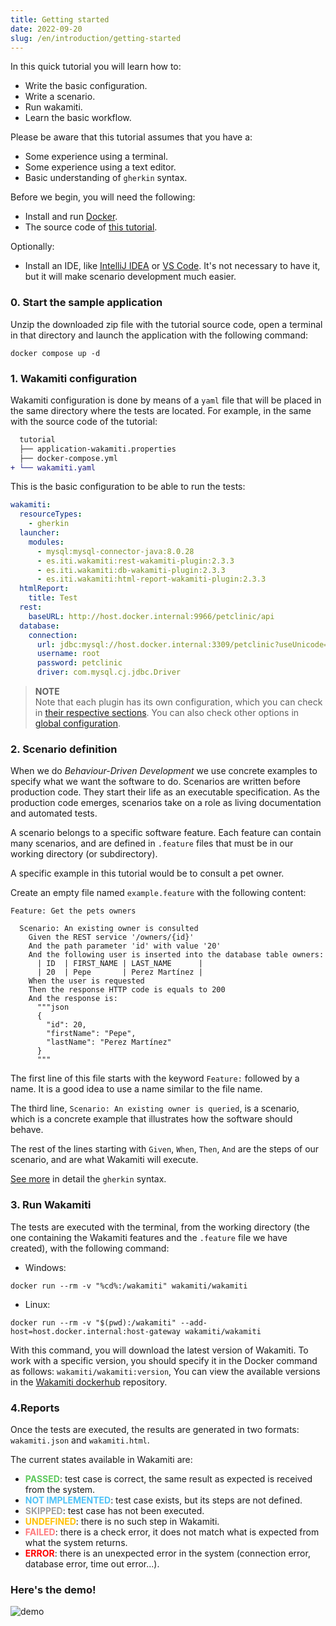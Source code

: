 ```yaml
---
title: Getting started
date: 2022-09-20
slug: /en/introduction/getting-started
---
```


In this quick tutorial you will learn how to:
- Write the basic configuration.
- Write a scenario.
- Run wakamiti.
- Learn the basic workflow.

Please be aware that this tutorial assumes that you have a:
- Some experience using a terminal.
- Some experience using a text editor.
- Basic understanding of `gherkin` syntax.

Before we begin, you will need the following:
- Install and run [Docker](https://www.docker.com/get-started/).
- The source code of [this tutorial](javascript:downloadTutorial()).

Optionally:
- Install an IDE, like [IntelliJ IDEA](https://www.jetbrains.com/idea/) or [VS Code](https://code.visualstudio.com/). 
  It's not necessary to have it, but it will make scenario development much easier.

### 0. Start the sample application
Unzip the downloaded zip file with the tutorial source code, open a terminal in that directory and launch the 
application with the following command:
```shell copy=true
docker compose up -d
```

### 1. Wakamiti configuration
Wakamiti configuration is done by means of a `yaml` file that will be placed in the same directory where the tests are 
located. For example, in the same with the source code of the tutorial:
```diff
  tutorial
  ├── application-wakamiti.properties
  ├── docker-compose.yml
+ └── wakamiti.yaml
```

This is the basic configuration to be able to run the tests:
```yml copy=true
wakamiti:
  resourceTypes:
    - gherkin
  launcher:
    modules:
      - mysql:mysql-connector-java:8.0.28
      - es.iti.wakamiti:rest-wakamiti-plugin:2.3.3
      - es.iti.wakamiti:db-wakamiti-plugin:2.3.3
      - es.iti.wakamiti:html-report-wakamiti-plugin:2.3.3
  htmlReport:
    title: Test
  rest:
    baseURL: http://host.docker.internal:9966/petclinic/api
  database:
    connection:
      url: jdbc:mysql://host.docker.internal:3309/petclinic?useUnicode=true
      username: root
      password: petclinic
      driver: com.mysql.cj.jdbc.Driver
```
> **NOTE** <br />
> Note that each plugin has its own configuration, which you can check in [their respective sections](en/plugins).
> You can also check other options in [global configuration](en/wakamiti/architecture#global-configuration).


### 2. Scenario definition
When we do *Behaviour-Driven Development* we use concrete examples to specify what we want the software to do. 
Scenarios are written before production code. They start their life as an executable specification. As the 
production code emerges, scenarios take on a role as living documentation and automated tests.

A scenario belongs to a specific software feature. Each feature can contain many scenarios, and are defined in `.feature` 
files that must be in our working directory (or subdirectory).

A specific example in this tutorial would be to consult a pet owner.

Create an empty file named `example.feature` with the following content:
```gherkin copy=true
Feature: Get the pets owners

  Scenario: An existing owner is consulted
    Given the REST service '/owners/{id}'
    And the path parameter 'id' with value '20'
    And the following user is inserted into the database table owners:
      | ID  | FIRST_NAME | LAST_NAME      |
      | 20  | Pepe       | Perez Martínez |
    When the user is requested
    Then the response HTTP code is equals to 200
    And the response is:
      """json
      {
        "id": 20,
        "firstName": "Pepe",
        "lastName": "Perez Martínez"
      }
      """
```
The first line of this file starts with the keyword `Feature:` followed by a name. It is a good idea to use a name 
similar to the file name.

The third line, `Scenario: An existing owner is queried`, is a scenario, which is a concrete example that illustrates 
how the software should behave.

The rest of the lines starting with `Given`, `When`, `Then`, `And` are the steps of our scenario, and are what Wakamiti 
will execute.

[See more](https://cucumber.io/docs/gherkin/) in detail the `gherkin` syntax.

### 3. Run Wakamiti
The tests are executed with the terminal, from the working directory (the one containing the Wakamiti features and the 
`.feature` file we have created), with the following command:

* Windows:
```Shell copy=true
docker run --rm -v "%cd%:/wakamiti" wakamiti/wakamiti
```
* Linux:
```Shell copy=true
docker run --rm -v "$(pwd):/wakamiti" --add-host=host.docker.internal:host-gateway wakamiti/wakamiti
```
With this command, you will download the latest version of Wakamiti. To work with a specific version, 
you should specify it in the Docker command as follows: `wakamiti/wakamiti:version`, You can view the available 
versions in the [Wakamiti dockerhub](https://hub.docker.com/r/wakamiti/wakamiti/tags) repository.


### 4.Reports
Once the tests are executed, the results are generated in two formats: `wakamiti.json` and `wakamiti.html`.

The current states available in Wakamiti are:

- <span style="color:#5fc95f">**PASSED**</span>: test case is correct, the same result as expected is received from the 
  system.
- <span style="color:#4fc3f7">**NOT IMPLEMENTED**</span>: test case exists, but its steps are not defined.
- <span style="color:#9e9e9e">**SKIPPED**</span>: test case has not been executed.
- <span style="color:#ffc107">**UNDEFINED**</span>: there is no such step in Wakamiti.
- <span style="color:#ff7b7e">**FAILED**</span>: there is a check error, it does not match what is expected from what the 
  system returns.
- <span style="color:#ff0000">**ERROR**</span>: there is an unexpected error in the system (connection error, database error, 
  time out error...).

### Here's the demo!

![demo](asciinema:/wakamiti_en.cast?poster=npt:140:76&cols=86)